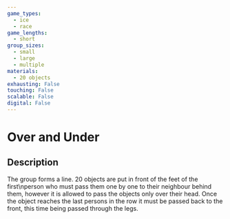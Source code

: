 ```yaml
---
game_types:
  - ice
  - race
game_lengths:
  - short
group_sizes:
  - small
  - large
  - multiple
materials:
  - 20 objects
exhausting: False
touching: False
scalable: False
digital: False
---
```

# Over and Under

## Description
The group forms a line. 20 objects are put in front of the feet of the first\nperson who must pass them one by one to their neighbour behind them, however it is allowed to pass the objects only over their head. Once the object reaches the last persons in the row it must be passed back to the front, this time being passed through the legs.
